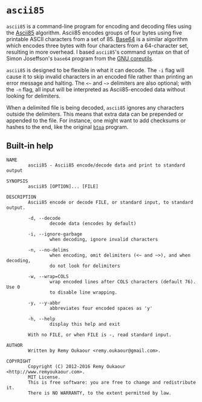 # `ascii85`

`ascii85` is a command-line program for encoding and decoding files using the
[Ascii85](https://en.wikipedia.org/wiki/Ascii85) algorithm. Ascii85 encodes
groups of four bytes using five printable ASCII characters from a set of 85.
[Base64](https://en.wikipedia.org/wiki/Base64) is a similar algorithm which
encodes three bytes with four characters from a 64-character set, resulting in
more overhead. I based `ascii85`'s command syntax on that of Simon Joseffson's
`base64` program from the [GNU coreutils](http://www.gnu.org/software/coreutils/).

`ascii85` is designed to be flexible in what it can decode. The `-i` flag will
cause it to skip invalid characters in an encoded file rather than printing an
error message and halting. The `<~` and `~>` delimiters are also optional; with
the `-n` flag, all input will be interpreted as Ascii85-encoded data without
looking for delimiters.

When a delimited file is being decoded, `ascii85` ignores any characters outside
the delimiters. This means that extra data can be prepended or appended to the
file. For instance, one might want to add checksums or hashes to the end, like
the original [`btoa`](http://en.wikipedia.org/wiki/Ascii85#btoa_version) program.

## Built-in help

```
NAME
        ascii85 - Ascii85 encode/decode data and print to standard output

SYNOPSIS
        ascii85 [OPTION]... [FILE]

DESCRIPTION
        Ascii85 encode or decode FILE, or standard input, to standard output.

        -d, --decode
                decode data (encodes by default)

        -i, --ignore-garbage
                when decoding, ignore invalid characters

        -n, --no-delims
                when encoding, omit delimiters (<~ and ~>), and when decoding,
                do not look for delimiters

        -w, --wrap=COLS
                wrap encoded lines after COLS characters (default 76).  Use 0
                to disable line wrapping.

        -y, --y-abbr
                abbreviates four encoded spaces as 'y'

        -h, --help
                display this help and exit

        With no FILE, or when FILE is -, read standard input.

AUTHOR
        Written by Remy Oukaour <remy.oukaour@gmail.com>.

COPYRIGHT
        Copyright (C) 2012-2016 Remy Oukaour <http://www.remyoukaour.com>.
        MIT License.
        This is free software: you are free to change and redistribute it.
        There is NO WARRANTY, to the extent permitted by law.
```
